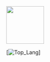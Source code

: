 <!--- ![Rchamp](https://i.imgur.com/ib1tQWi.png){height="50%" width="50%"} --->

<img src="https://i.imgur.com/ib1tQWi.png" width="100" height="100">

[![Top_Lang](https://github-readme-stats.vercel.app/api/top-langs/?username=mowgl-i&theme=radical&layout=compact")]


